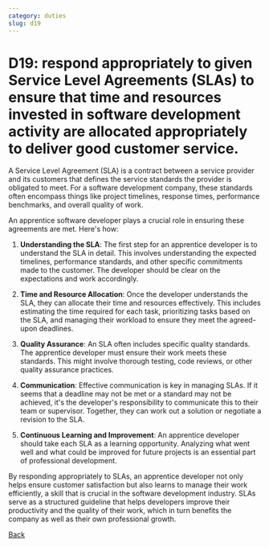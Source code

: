```yaml
---
category: duties
slug: d19
---
```


# D19: respond appropriately to given Service Level Agreements (SLAs) to ensure that time and resources invested in software development activity are allocated appropriately to deliver good customer service.

A Service Level Agreement (SLA) is a contract between a service provider and its customers that defines the service standards the provider is obligated to meet. For a software development company, these standards often encompass things like project timelines, response times, performance benchmarks, and overall quality of work.

An apprentice software developer plays a crucial role in ensuring these agreements are met. Here's how:

1. **Understanding the SLA**: The first step for an apprentice developer is to understand the SLA in detail. This involves understanding the expected timelines, performance standards, and other specific commitments made to the customer. The developer should be clear on the expectations and work accordingly.

2. **Time and Resource Allocation**: Once the developer understands the SLA, they can allocate their time and resources effectively. This includes estimating the time required for each task, prioritizing tasks based on the SLA, and managing their workload to ensure they meet the agreed-upon deadlines.

3. **Quality Assurance**: An SLA often includes specific quality standards. The apprentice developer must ensure their work meets these standards. This might involve thorough testing, code reviews, or other quality assurance practices.

4. **Communication**: Effective communication is key in managing SLAs. If it seems that a deadline may not be met or a standard may not be achieved, it's the developer's responsibility to communicate this to their team or supervisor. Together, they can work out a solution or negotiate a revision to the SLA.

5. **Continuous Learning and Improvement**: An apprentice developer should take each SLA as a learning opportunity. Analyzing what went well and what could be improved for future projects is an essential part of professional development.

By responding appropriately to SLAs, an apprentice developer not only helps ensure customer satisfaction but also learns to manage their work efficiently, a skill that is crucial in the software development industry. SLAs serve as a structured guideline that helps developers improve their productivity and the quality of their work, which in turn benefits the company as well as their own professional growth.

[Back](../README.md)
